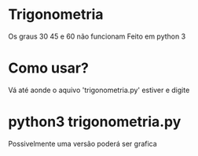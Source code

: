 # Trigonometria
Os graus 30 45 e 60 não funcionam
Feito em python 3

# Como usar?
Vá até aonde o aquivo 'trigonometria.py' estiver e digite
# python3 trigonometria.py
Possivelmente uma versão poderá ser grafica

